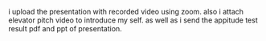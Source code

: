 i upload the presentation with recorded video using zoom. also i attach elevator pitch video to introduce my self. as well as i send the appitude test result pdf and ppt of presentation.

